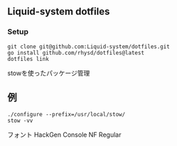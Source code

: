 ## Liquid-system dotfiles


### Setup
```
git clone git@github.com:Liquid-system/dotfiles.git
go install github.com/rhysd/dotfiles@latest
dotfiles link
```
stowを使ったパッケージ管理
## 例
```
./configure --prefix=/usr/local/stow/
stow -vv
```

フォント
HackGen Console NF Regular
